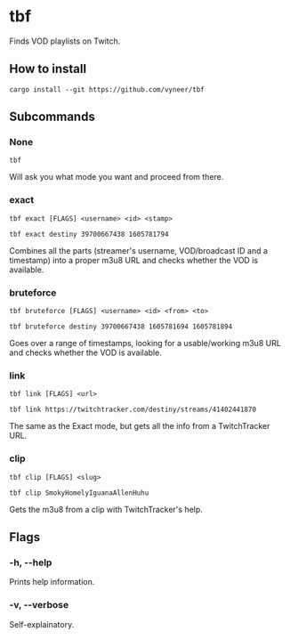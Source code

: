 # tbf
Finds VOD playlists on Twitch.

## How to install

```cargo install --git https://github.com/vyneer/tbf```

## Subcommands

### None

```tbf```

Will ask you what mode you want and proceed from there.

### exact

```tbf exact [FLAGS] <username> <id> <stamp>```

```tbf exact destiny 39700667438 1605781794```

Combines all the parts (streamer's username, VOD/broadcast ID and a timestamp) into a proper m3u8 URL and checks whether the VOD is available.

### bruteforce

```tbf bruteforce [FLAGS] <username> <id> <from> <to>```

```tbf bruteforce destiny 39700667438 1605781694 1605781894```

Goes over a range of timestamps, looking for a usable/working m3u8 URL and checks whether the VOD is available.

### link

```tbf link [FLAGS] <url>```

```tbf link https://twitchtracker.com/destiny/streams/41402441870```

The same as the Exact mode, but gets all the info from a TwitchTracker URL.

### clip

```tbf clip [FLAGS] <slug>```

```tbf clip SmokyHomelyIguanaAllenHuhu```

Gets the m3u8 from a clip with TwitchTracker's help.

## Flags

### -h, --help

Prints help information.

### -v, --verbose

Self-explainatory.
